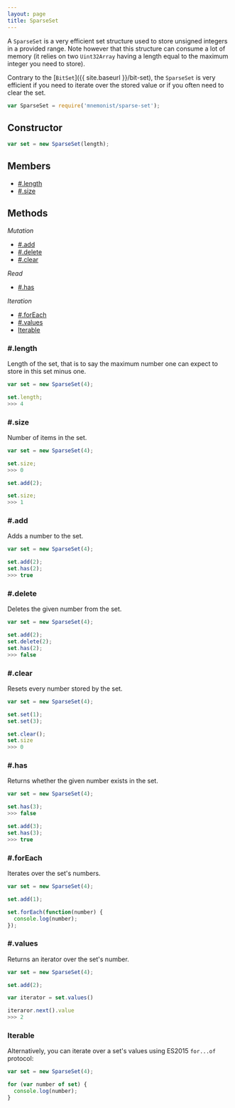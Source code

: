 ```yaml
---
layout: page
title: SparseSet
---
```


A `SparseSet` is a very efficient set structure used to store unsigned integers in a provided range. Note however that this structure can consume a lot of memory (it relies on two `Uint32Array` having a length equal to the maximum integer you need to store).

Contrary to the [`BitSet`]({{ site.baseurl }}/bit-set), the `SparseSet` is very efficient if you need to iterate over the stored value or if you often need to clear the set.


```js
var SparseSet = require('mnemonist/sparse-set');
```

## Constructor

```js
var set = new SparseSet(length);
```

## Members

* [#.length](#length)
* [#.size](#size)

## Methods

*Mutation*

* [#.add](#add)
* [#.delete](#delete)
* [#.clear](#clear)

*Read*

* [#.has](#has)

*Iteration*

* [#.forEach](#foreach)
* [#.values](#values)
* [Iterable](#iterable)

### #.length

Length of the set, that is to say the maximum number one can expect to store in this set minus one.

```js
var set = new SparseSet(4);

set.length;
>>> 4
```

### #.size

Number of items in the set.

```js
var set = new SparseSet(4);

set.size;
>>> 0

set.add(2);

set.size;
>>> 1
```

### #.add

Adds a number to the set.

```js
var set = new SparseSet(4);

set.add(2);
set.has(2);
>>> true
```

### #.delete

Deletes the given number from the set.

```js
var set = new SparseSet(4);

set.add(2);
set.delete(2);
set.has(2);
>>> false
```

### #.clear

Resets every number stored by the set.

```js
var set = new SparseSet(4);

set.set(1);
set.set(3);

set.clear();
set.size
>>> 0
```

### #.has

Returns whether the given number exists in the set.

```js
var set = new SparseSet(4);

set.has(3);
>>> false

set.add(3);
set.has(3);
>>> true
```


### #.forEach

Iterates over the set's numbers.

```js
var set = new SparseSet(4);

set.add(1);

set.forEach(function(number) {
  console.log(number);
});
```

### #.values

Returns an iterator over the set's number.

```js
var set = new SparseSet(4);

set.add(2);

var iterator = set.values()

iteraror.next().value
>>> 2
```

### Iterable

Alternatively, you can iterate over a set's values using ES2015 `for...of` protocol:

```js
var set = new SparseSet(4);

for (var number of set) {
  console.log(number);
}
```
